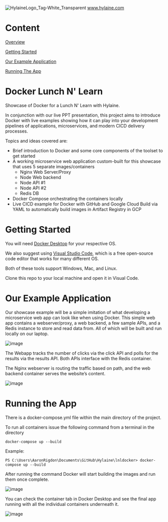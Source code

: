 ![HylaineLogo_Tag-White_Transparent](https://user-images.githubusercontent.com/51674375/169115975-78bb1ad7-1c07-484c-9fca-04056f43097d.png)
www.hylaine.com

# Content

   [Overview](#docker-lunch-n-learn)

   [Getting Started](#getting-started)

   [Our Example Application](#our-example-application)

   [Running The App](#running-the-app)

# Docker Lunch N' Learn
Showcase of Docker for a Lunch N' Learn with Hylaine.

In conjunction with our live PPT presentation, this project aims to introduce Docker with live examples showing how it can play into your development pipelines of applications, microservices, and modern CICD delivery processes. 

Topics and ideas covered are:

- Brief introduction to Docker and some core components of the toolset to get started
- A working microservice web application custom-built for this showcase that uses 5 separate images/containers
   - Nginx Web Server/Proxy
   - Node Web backend
   - Node API #1
   - Node API #2
   - Redis DB
-	Docker Compose orchestrating the containers locally
-	Live CICD example for Docker with GitHub and Google Cloud Build via YAML to automatically build images in Artifact Registry in GCP

# Getting Started
You will need [Docker Desktop](https://docs.docker.com/get-docker/) for your respective OS.

We also suggest using [Visual Studio Code](https://code.visualstudio.com/Download), which is a free open-source code editor that works for many different OS.

Both of these tools support Windows, Mac, and Linux.

Clone this repo to your local machine and open it in Visual Code.

# Our Example Application

Our showcase example will be a simple imitation of what developing a microservice web app can look like when using Docker. 
This simple web app contains a webserver/proxy, a web backend, a few sample APIs, and a Redis instance to store and read data from. All of which will be built and run locally on our laptop.

![image](https://user-images.githubusercontent.com/51674375/168856180-9dcfb349-8fa6-4d70-b1c2-a7a30f3af3ee.png)

The Webapp tracks the number of clicks via the click API and polls for the results via the results API. Both APIs interface with the Redis container.

The Nginx webserver is routing the traffic based on path, and the web backend container serves the website’s content.

![image](https://user-images.githubusercontent.com/51674375/168856335-1534cbe5-b430-42ae-893e-b0f2a2150b5e.png)

# Running the App
There is a docker-compose.yml file within the main directory of the project.

To run all containers issue the following command from a terminal in the directory
```
docker-compose up --build
```
Example:
```
PS C:\Users\AaronRigdon\Documents\GitHub\Hylaine\lnldocker> docker-compose up --build
```

After running the command Docker will start building the images and run them once complete. 

![image](https://user-images.githubusercontent.com/51674375/169122944-f615e352-8001-45cc-9304-4458fa907a4d.png)

You can check the container tab in Docker Desktop and see the final app running with all the individual containers underneath it.

![image](https://user-images.githubusercontent.com/51674375/169123950-d7a487cd-7e1d-4f08-85d9-686122d23a35.png)


